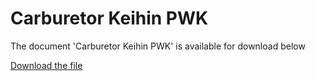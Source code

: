 # Carburetor Keihin PWK  

The document 'Carburetor Keihin PWK' is available for download below

[Download the file](../../../static/file/KeihinPWK.png)
